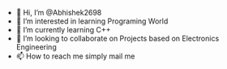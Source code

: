 - 👋 Hi, I’m @Abhishek2698
- 👀 I’m interested in learning Programing World 
- 🌱 I’m currently learning C++
- 💞️ I’m looking to collaborate on Projects based on Electronics Engineering
- 📫 How to reach me simply mail me 

<!---
Abhishek2698/Abhishek2698 is a ✨ special ✨ repository because its `README.md` (this file) appears on your GitHub profile.
You can click the Preview link to take a look at your changes.
--->
